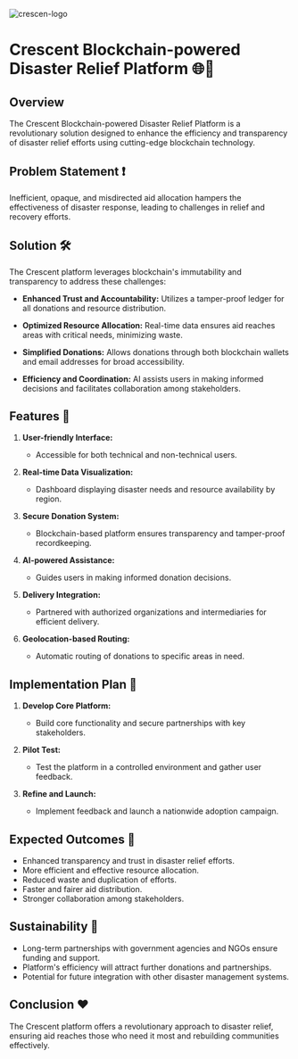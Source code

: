 ![crescen-logo](https://github.com/Cankaya-Hackchain/crescent/assets/149934410/dcde2600-5f3a-4eb3-8d76-b7f30a143db4)

# Crescent Blockchain-powered Disaster Relief Platform 🌐🚀

## Overview

The Crescent Blockchain-powered Disaster Relief Platform is a revolutionary solution designed to enhance the efficiency and transparency of disaster relief efforts using cutting-edge blockchain technology.

## Problem Statement ❗

Inefficient, opaque, and misdirected aid allocation hampers the effectiveness of disaster response, leading to challenges in relief and recovery efforts.

## Solution 🛠️

The Crescent platform leverages blockchain's immutability and transparency to address these challenges:

- **Enhanced Trust and Accountability:** Utilizes a tamper-proof ledger for all donations and resource distribution.

- **Optimized Resource Allocation:** Real-time data ensures aid reaches areas with critical needs, minimizing waste.

- **Simplified Donations:** Allows donations through both blockchain wallets and email addresses for broad accessibility.

- **Efficiency and Coordination:** AI assists users in making informed decisions and facilitates collaboration among stakeholders.

## Features 🌟

1. **User-friendly Interface:**

   - Accessible for both technical and non-technical users.

2. **Real-time Data Visualization:**

   - Dashboard displaying disaster needs and resource availability by region.

3. **Secure Donation System:**

   - Blockchain-based platform ensures transparency and tamper-proof recordkeeping.

4. **AI-powered Assistance:**

   - Guides users in making informed donation decisions.

5. **Delivery Integration:**

   - Partnered with authorized organizations and intermediaries for efficient delivery.

6. **Geolocation-based Routing:**
   - Automatic routing of donations to specific areas in need.

## Implementation Plan 📅

1. **Develop Core Platform:**

   - Build core functionality and secure partnerships with key stakeholders.

2. **Pilot Test:**

   - Test the platform in a controlled environment and gather user feedback.

3. **Refine and Launch:**
   - Implement feedback and launch a nationwide adoption campaign.

## Expected Outcomes 🎯

- Enhanced transparency and trust in disaster relief efforts.
- More efficient and effective resource allocation.
- Reduced waste and duplication of efforts.
- Faster and fairer aid distribution.
- Stronger collaboration among stakeholders.

## Sustainability 🌱

- Long-term partnerships with government agencies and NGOs ensure funding and support.
- Platform's efficiency will attract further donations and partnerships.
- Potential for future integration with other disaster management systems.

## Conclusion ❤️

The Crescent platform offers a revolutionary approach to disaster relief, ensuring aid reaches those who need it most and rebuilding communities effectively.
